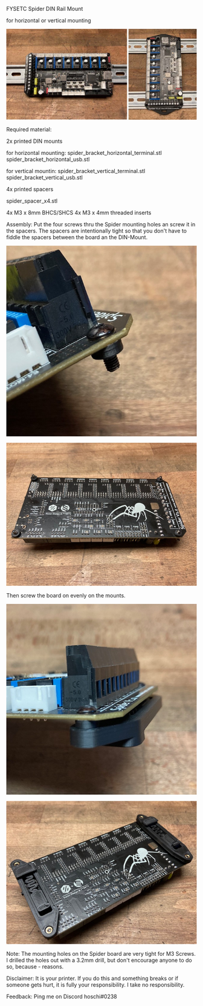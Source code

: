 FYSETC Spider DIN Rail Mount

for horizontal or vertical mounting

![FYSETC_Spider_DIN_Mount](./IMG/main.jpg)

Required material:

2x printed DIN mounts

for horizontal mounting:
spider_bracket_horizontal_terminal.stl
spider_bracket_horizontal_usb.stl

for vertical mountin:
spider_bracket_vertical_terminal.stl
spider_bracket_vertical_usb.stl

4x printed spacers

spider_spacer_x4.stl

4x M3 x 8mm BHCS/SHCS 
4x M3 x 4mm threaded inserts

Assembly:
Put the four screws thru the Spider mounting holes an screw it in the spacers. The spacers are intentionally tight so that you don't have to fiddle the spacers between the board an the DIN-Mount.

![FYSETC_Spider_DIN_Mount](./IMG/spacer.jpg)

![FYSETC_Spider_DIN_Mount](./IMG/spacers.jpg)

Then screw the board on evenly on the mounts.

![FYSETC_Spider_DIN_Mount](./IMG/bracket.jpg)

![FYSETC_Spider_DIN_Mount](./IMG/horizontal.jpg)

Note: The mounting holes on the Spider board are very tight for M3 Screws. I drilled the holes out with a 3.2mm drill, but don't encourage anyone to do so, because - reasons.

Disclaimer: It is your printer. If you do this and something breaks or if someone gets hurt, it is fully your responsibility. I take no responsibility.

Feedback: Ping me on Discord hoschi#0238
